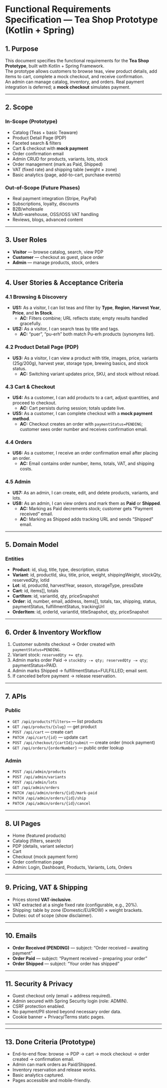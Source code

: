 # Functional Requirements Specification — Tea Shop Prototype (Kotlin + Spring)

## 1. Purpose
This document specifies the functional requirements for the **Tea Shop Prototype**, built with Kotlin + Spring Framework.  
The prototype allows customers to browse teas, view product details, add items to cart, complete a mock checkout, and receive confirmation.  
An admin can manage catalog, inventory, and orders. Real payment integration is deferred; a **mock checkout** simulates payment.

---

## 2. Scope

### In-Scope (Prototype)
- Catalog (Teas + basic Teaware)
- Product Detail Page (PDP)
- Faceted search & filters
- Cart & checkout with **mock payment**
- Order confirmation email
- Admin CRUD for products, variants, lots, stock
- Order management (mark as Paid, Shipped)
- VAT (fixed rate) and shipping table (weight × zone)
- Basic analytics (page, add-to-cart, purchase events)

### Out-of-Scope (Future Phases)
- Real payment integration (Stripe, PayPal)
- Subscriptions, loyalty, discounts
- B2B/wholesale
- Multi-warehouse, OSS/IOSS VAT handling
- Reviews, blogs, advanced content

---

## 3. User Roles
- **Visitor** — browse catalog, search, view PDP
- **Customer** — checkout as guest, place order
- **Admin** — manage products, stock, orders

---

## 4. User Stories & Acceptance Criteria

### 4.1 Browsing & Discovery
- **US1:** As a visitor, I can list teas and filter by **Type**, **Region**, **Harvest Year**, **Price**, and **In Stock**.  
  - **AC:** Filters combine; URL reflects state; empty results handled gracefully.
- **US2:** As a visitor, I can search teas by title and tags.  
  - **AC:** “puer”, “pu-erh” both match Pu-erh products (synonyms list).

### 4.2 Product Detail Page (PDP)
- **US3:** As a visitor, I can view a product with title, images, price, variants (25g/200g), harvest year, storage type, brewing basics, and stock status.  
  - **AC:** Switching variant updates price, SKU, and stock without reload.

### 4.3 Cart & Checkout
- **US4:** As a customer, I can add products to a cart, adjust quantities, and proceed to checkout.  
  - **AC:** Cart persists during session; totals update live.
- **US5:** As a customer, I can complete checkout with a **mock payment method**.  
  - **AC:** Checkout creates an order with `paymentStatus=PENDING`; customer sees order number and receives confirmation email.

### 4.4 Orders
- **US6:** As a customer, I receive an order confirmation email after placing an order.  
  - **AC:** Email contains order number, items, totals, VAT, and shipping costs.

### 4.5 Admin
- **US7:** As an admin, I can create, edit, and delete products, variants, and lots.  
- **US8:** As an admin, I can view orders and mark them as **Paid** or **Shipped**.  
  - **AC:** Marking as Paid decrements stock; customer gets “Payment received” email.  
  - **AC:** Marking as Shipped adds tracking URL and sends “Shipped” email.

---

## 5. Domain Model

### Entities
- **Product**: id, slug, title, type, description, status
- **Variant**: id, productId, sku, title, price, weight, shippingWeight, stockQty, reservedQty, lotId
- **Lot**: id, productId, harvestYear, season, storageType, pressDate
- **Cart**: id, items[], totals
- **CartItem**: id, variantId, qty, priceSnapshot
- **Order**: id, number, email, address, items[], totals, tax, shipping, status, paymentStatus, fulfillmentStatus, trackingUrl
- **OrderItem**: id, orderId, variantId, titleSnapshot, qty, priceSnapshot

---

## 6. Order & Inventory Workflow

1. Customer submits checkout → Order created with `paymentStatus=PENDING`.
2. Variant stock: `reservedQty += qty`.
3. Admin marks order Paid → `stockQty -= qty; reservedQty -= qty`; paymentStatus=PAID.
4. Admin marks Shipped → fulfillmentStatus=FULFILLED; email sent.
5. If canceled before payment → release reservation.

---

## 7. APIs

### Public
- `GET /api/products?filters=` — list products
- `GET /api/products/{slug}` — get product
- `POST /api/cart` — create cart
- `PATCH /api/cart/{id}` — update cart
- `POST /api/checkout/{cartId}/submit` — create order (mock payment)
- `GET /api/orders/{orderNumber}` — public order lookup

### Admin
- `POST /api/admin/products`
- `POST /api/admin/variants`
- `POST /api/admin/lots`
- `GET /api/admin/orders`
- `PATCH /api/admin/orders/{id}/mark-paid`
- `PATCH /api/admin/orders/{id}/ship`
- `PATCH /api/admin/orders/{id}/cancel`

---

## 8. UI Pages

- Home (featured products)
- Catalog (filters, search)
- PDP (details, variant selector)
- Cart
- Checkout (mock payment form)
- Order confirmation page
- Admin: Login, Dashboard, Products, Variants, Lots, Orders

---

## 9. Pricing, VAT & Shipping

- Prices stored **VAT-inclusive**.
- VAT extracted at a single fixed rate (configurable, e.g., 20%).  
- Shipping: table by zone (Domestic/EU/ROW) × weight brackets.  
- Duties: out of scope (show disclaimer).

---

## 10. Emails

- **Order Received (PENDING)** — subject: “Order received – awaiting payment”
- **Order Paid** — subject: “Payment received – preparing your order”
- **Order Shipped** — subject: “Your order has shipped”

---

## 11. Security & Privacy

- Guest checkout only (email + address required).
- Admin secured with Spring Security login (role: ADMIN).
- CSRF protection enabled.
- No payment/PII stored beyond necessary order data.
- Cookie banner + Privacy/Terms static pages.

---
---

## 13. Done Criteria (Prototype)

- End-to-end flow: browse → PDP → cart → mock checkout → order created → confirmation email.  
- Admin can mark orders as Paid/Shipped.  
- Inventory reservation and release works.  
- Basic analytics captured.  
- Pages accessible and mobile-friendly.

